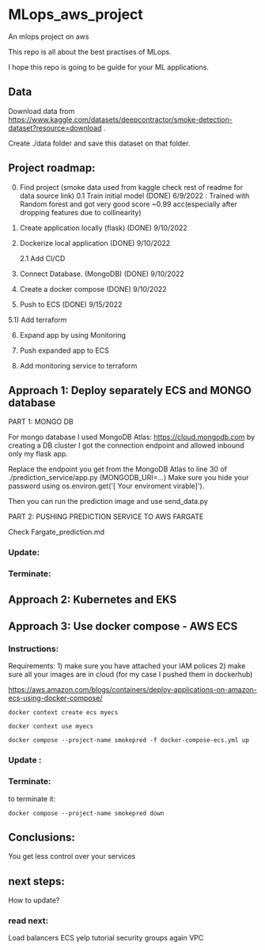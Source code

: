 # MLops_aws_project
An mlops project on aws

This repo is all about the best practises of MLops.

I hope this repo is going to be guide for your ML applications.


## Data

Download data from https://www.kaggle.com/datasets/deepcontractor/smoke-detection-dataset?resource=download .

Create ./data folder and save this dataset on that folder.

## Project roadmap:
0) Find project (smoke data used from kaggle check rest of readme for data source link)
  0.1 Train initial model (DONE) 6/9/2022 : Trained with Random forest and got very good score ~0.99 acc(especially after dropping features due to collinearity) 

1) Create application locally (flask) (DONE) 9/10/2022

2) Dockerize local application (DONE) 9/10/2022

    2.1 Add CI/CD

3) Connect Database. (MongoDB) (DONE) 9/10/2022

4) Create a docker compose (DONE) 9/10/2022

5) Push to ECS (DONE) 9/15/2022

  5.1) Add terraform

6) Expand app by using Monitoring

7) Push expanded app to ECS

8) Add monitoring service to terraform

## Approach 1: Deploy separately ECS and MONGO database

PART 1: MONGO DB

For mongo database I used MongoDB Atlas: https://cloud.mongodb.com
by creating a DB cluster I got the connection endpoint and allowed inbound only my flask app.

Replace the endpoint you get from the MongoDB Atlas to line 30 of ./prediction_service/app.py (MONGODB_URI=...)
Make sure you hide your password using os.environ.get('[ Your enviroment virable]').

Then you can run the prediction image and use send_data.py

PART 2: PUSHING PREDICTION SERVICE TO AWS FARGATE

Check Fargate_prediction.md


### Update:

### Terminate:

## Approach 2: Kubernetes and EKS


## Approach 3: Use docker compose - AWS ECS

### Instructions:

Requirements: 1) make sure you have attached your IAM polices
              2) make sure all your images are in cloud (for my case I pushed them in dockerhub)

https://aws.amazon.com/blogs/containers/deploy-applications-on-amazon-ecs-using-docker-compose/
```
docker context create ecs myecs

docker context use myecs

docker compose --project-name smokepred -f docker-compose-ecs.yml up
```


### Update :

### Terminate:

to terminate it:
```
docker compose --project-name smokepred down 
```

## Conclusions:

You get less control over your services

## next steps:

How to update?

### read next:

Load balancers
ECS yelp tutorial
security groups
again VPC

